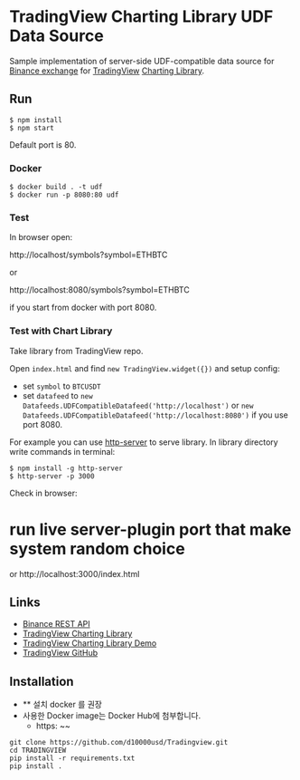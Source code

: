 # TradingView Charting Library UDF Data Source

Sample implementation of server-side UDF-compatible data source for [Binance exchange](https://www.binance.com/) for [TradingView](https://www.tradingview.com/) [Charting Library](https://www.tradingview.com/HTML5-stock-forex-bitcoin-charting-library/).

## Run

```
$ npm install
$ npm start
```

Default port is 80.

### Docker

```
$ docker build . -t udf
$ docker run -p 8080:80 udf
```

### Test

In browser open:

http://localhost/symbols?symbol=ETHBTC

or

http://localhost:8080/symbols?symbol=ETHBTC

if you start from docker with port 8080.

### Test with Chart Library

Take library from TradingView repo.

Open `index.html` and find `new TradingView.widget({})` and setup config:

- set `symbol` to `BTCUSDT`
- set `datafeed` to `new Datafeeds.UDFCompatibleDatafeed('http://localhost')` or `new Datafeeds.UDFCompatibleDatafeed('http://localhost:8080')` if you use port 8080.

For example you can use [http-server](https://www.npmjs.com/package/http-server) to serve library. In library directory write commands in terminal:

```
$ npm install -g http-server
$ http-server -p 3000
```

Check in browser:
# run live server-plugin port that make system  random choice
or
http://localhost:3000/index.html

## Links

* [Binance REST API](https://github.com/binance-exchange/binance-official-api-docs)
* [TradingView Charting Library](https://www.tradingview.com/HTML5-stock-forex-bitcoin-charting-library/)
* [TradingView Charting Library Demo](https://charting-library.tradingview.com/)
* [TradingView GitHub](https://github.com/tradingview)




## Installation
- ** 설치 docker 를 권장<br>
- 사용한 Docker image는 Docker Hub에 첨부합니다. <br>
    - https: ~~ <br>

```
git clone https://github.com/d10000usd/Tradingview.git
cd TRADINGVIEW
pip install -r requirements.txt
pip install .
```


